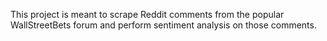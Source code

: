 This project is meant to scrape Reddit comments from the popular WallStreetBets forum and perform sentiment analysis on those comments.
